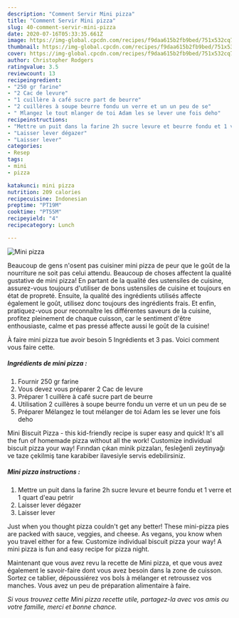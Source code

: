```yaml
---
description: "Comment Servir Mini pizza"
title: "Comment Servir Mini pizza"
slug: 40-comment-servir-mini-pizza
date: 2020-07-16T05:33:35.661Z
image: https://img-global.cpcdn.com/recipes/f9daa615b2fb9bed/751x532cq70/mini-pizza-photo-principale-de-la-recette.jpg
thumbnail: https://img-global.cpcdn.com/recipes/f9daa615b2fb9bed/751x532cq70/mini-pizza-photo-principale-de-la-recette.jpg
cover: https://img-global.cpcdn.com/recipes/f9daa615b2fb9bed/751x532cq70/mini-pizza-photo-principale-de-la-recette.jpg
author: Christopher Rodgers
ratingvalue: 3.5
reviewcount: 13
recipeingredient:
- "250 gr farine"
- "2 Cac de levure"
- "1 cuillère à café sucre part de beurre"
- "2 cuillères à soupe beurre fondu un verre et un un peu de se"
- " Mlangez le tout mlanger de toi Adam les se lever une fois deho"
recipeinstructions:
- "Mettre un puit dans la farine 2h sucre levure et beurre fondu et 1 verre et 1 quart d&#39;eau petrir"
- "Laisser lever dégazer"
- "Laisser lever"
categories:
- Resep
tags:
- mini
- pizza

katakunci: mini pizza 
nutrition: 209 calories
recipecuisine: Indonesian
preptime: "PT19M"
cooktime: "PT55M"
recipeyield: "4"
recipecategory: Lunch

---
```



![Mini pizza](https://img-global.cpcdn.com/recipes/f9daa615b2fb9bed/751x532cq70/mini-pizza-photo-principale-de-la-recette.jpg)

Beaucoup de gens n'osent pas cuisiner mini pizza de peur que le goût de la nourriture ne soit pas celui attendu. Beaucoup de choses affectent la qualité gustative de mini pizza! En partant de la qualité des ustensiles de cuisine, assurez-vous toujours d'utiliser de bons ustensiles de cuisine et toujours en état de propreté. Ensuite, la qualité des ingrédients utilisés affecte également le goût, utilisez donc toujours des ingrédients frais. Et enfin, pratiquez-vous pour reconnaître les différentes saveurs de la cuisine, profitez pleinement de chaque cuisson, car le sentiment d'être enthousiaste, calme et pas pressé affecte aussi le goût de la cuisine!

<!--inarticleads1-->

À faire mini pizza tue avoir besoin 5 Ingrédients et 3 pas. Voici comment vous faire cette.

##### Ingrédients de mini pizza :

1. Fournir 250 gr farine
1. Vous devez vous préparer 2 Cac de levure
1. Préparer 1 cuillère à café sucre part de beurre
1. Utilisation 2 cuillères à soupe beurre fondu un verre et un un peu de se
1. Préparer  Mélangez le tout mélanger de toi Adam les se lever une fois deho


Mini Biscuit Pizza - this kid-friendly recipe is super easy and quick! It&#39;s all the fun of homemade pizza without all the work! Customize individual biscuit pizza your way! Fırından çıkan minik pizzaları, fesleğenli zeytinyağı ve taze çekilmiş tane karabiber ilavesiyle servis edebilirsiniz. 

<!--inarticleads2-->

##### Mini pizza instructions :

1. Mettre un puit dans la farine 2h sucre levure et beurre fondu et 1 verre et 1 quart d&#39;eau petrir
1. Laisser lever dégazer
1. Laisser lever


Just when you thought pizza couldn&#39;t get any better! These mini-pizza pies are packed with sauce, veggies, and cheese. As vegans, you know when you travel either for a few. Customize individual biscuit pizza your way! A mini pizza is fun and easy recipe for pizza night. 

<!--inarticleads1-->

<p>
Maintenant que vous avez revu la recette de Mini pizza, et que vous avez également le savoir-faire dont vous avez besoin dans la zone de cuisson. Sortez ce tablier, dépoussiérez vos bols à mélanger et retroussez vos manches. Vous avez un peu de préparation alimentaire à faire.
</p>

<p>
<i>Si vous trouvez cette Mini pizza recette utile, partagez-la avec vos amis ou votre famille, merci et bonne chance.</i>
</p>
